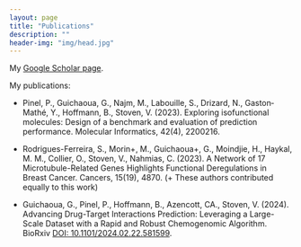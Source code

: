 ```yaml
---
layout: page
title: "Publications"
description: ""
header-img: "img/head.jpg"
---
```


My [Google Scholar page](https://scholar.google.com/citations?user=FmV-ejsAAAAJ).

My publications:

* Pinel, P., Guichaoua, G., Najm, M., Labouille, S., Drizard, N., Gaston‐Mathé, Y., Hoffmann, B., Stoven, V. (2023). Exploring isofunctional molecules: Design of a benchmark and evaluation of prediction performance. Molecular Informatics, 42(4), 2200216.

* Rodrigues-Ferreira, S., Morin+, M., Guichaoua+, G., Moindjie, H., Haykal, M. M., Collier, O., Stoven, V., Nahmias, C. (2023). A Network of 17 Microtubule-Related Genes Highlights Functional Deregulations in Breast Cancer. Cancers, 15(19), 4870. (+ These authors contributed equally to this work)
  
* Guichaoua, G., Pinel, P.,  Hoffmann, B.,  Azencott, CA., Stoven, V. (2024). Advancing Drug-Target Interactions Prediction: Leveraging a Large-Scale Dataset with a Rapid and Robust Chemogenomic Algorithm. BioRxiv [DOI: 10.1101/2024.02.22.581599](https://doi.org/10.1101/2024.02.22.581599).